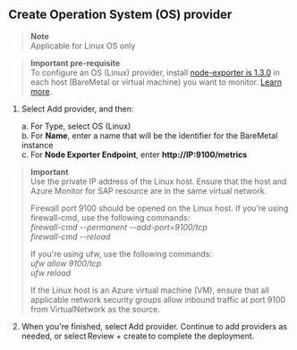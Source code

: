 ## Create Operation System (OS) provider

> **Note**       
 > Applicable for Linux OS only 


> **Important pre-requisite**      
 >  To configure an OS (Linux) provider, install [node-exporter is 1.3.0](https://prometheus.io/download/#node_exporter) in each host (BareMetal or virtual machine) you want to monitor. [Learn more](https://github.com/prometheus/node_exporter).    


1. Select Add provider, and then:   

     a.  For Type, select OS (Linux)       
     b. For **Name**, enter a name that will be the identifier for the BareMetal instance           
     c. For **Node Exporter Endpoint**, enter **http://IP:9100/metrics**         

> **Important**         
> Use the private IP address of the Linux host. Ensure that the host and Azure Monitor for SAP resource are in the same virtual network.     
>        
> Firewall port 9100 should be opened on the Linux host. If you're using firewall-cmd, use the following commands:       
>      _firewall-cmd_ _--permanent_ _--add-port=9100/tcp_        
>      _firewall-cmd_ _--reload_
>     
> If you're using ufw, use the following commands:      
>      _ufw_ _allow_ _9100/tcp_           
>      _ufw_ _reload_      
>      
> If the Linux host is an Azure virtual machine (VM), ensure that all applicable network security groups allow inbound traffic at port 9100 from VirtualNetwork as the source.         

2. When you're finished, select Add provider. Continue to add providers as needed, or select Review + create to complete the deployment.